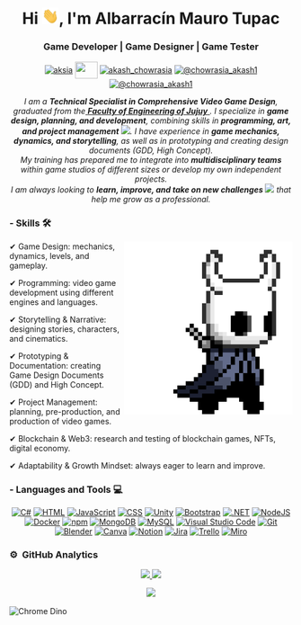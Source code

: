 <h1 align="center">Hi <img src="https://raw.githubusercontent.com/ABSphreak/ABSphreak/master/gifs/Hi.gif" width="30px">, I'm Albarracín Mauro Tupac</h1>
<h3 align="center">Game Developer | Game Designer | Game Tester </h3>


<p align="center">
<a href="https://www.linkedin.com/in/mauro-albarracin-tutita/" target="blank"><img align="center" src="https://cdn.jsdelivr.net/npm/simple-icons@3.0.1/icons/linkedin.svg" alt="aksia" height="30" width="40" /></a>
<a href ="https://tutita.itch.io/"><img align="center" src="https://simpleicons.org/icons/itchdotio.svg" height="30" width="40" /></a>
<a href="https://x.com/t_tutita" target="blank"><img align="center" src="https://cdn.jsdelivr.net/npm/simple-icons@3.0.1/icons/twitter.svg" alt="akash_chowrasia" height="30" width="40" /></a>
<a href="https://www.instagram.com/tutita.tupac" target="blank"><img align="center" src="https://cdn.jsdelivr.net/npm/simple-icons@3.0.1/icons/instagram.svg" alt="@chowrasia_akash1" height="30" width="40" /></a>
<a href="mailto: mauro.tupac.a@gmail.com" target="blank"><img align="center" src="https://cdn.jsdelivr.net/npm/simple-icons@3.0.1/icons/gmail.svg" alt="@chowrasia_akash1" height="30" width="40" /></a>
</p>


<p align="center">
  <em>
    I am a <b>Technical Specialist in Comprehensive Video Game Design</b>, graduated from the<a href="https://www.fi.unju.edu.ar/"> <b> Faculty of Engineering of Jujuy</b> </a>. I specialize in <b>game design, planning,
    and development</b>, combining skills in <b>programming, art, and project management</b> <img src="https://media.giphy.com/media/WUlplcMpOCEmTGBtBW/giphy.gif" width="30">. I have experience
    in <b>game mechanics, dynamics, and storytelling</b>, as well as in prototyping and creating design documents (GDD, High Concept). <br>
    My training has prepared me to integrate into <b>multidisciplinary teams</b> within game studios of different sizes or develop my own independent projects. 
    <br>
    I am always looking to <b>learn, improve, and take on new challenges</b> <img src="https://github.com/TheDudeThatCode/TheDudeThatCode/blob/master/Assets/Developer.gif" width="30px"> that help me grow as a professional.
  </em> 
</p>


### - Skills 🛠
<div>
<img align="right" width=300px alt="Unicorn" src="https://raw.githubusercontent.com/TanZng/TanZng/master/assets/hollor_knight3.gif" />

<p align="center">

</p>

  ✔ Game Design: mechanics, dynamics, levels, and gameplay.
  
  ✔ Programming: video game development using different engines and languages.
  
  ✔ Storytelling & Narrative: designing stories, characters, and cinematics.
  
  ✔ Prototyping & Documentation: creating Game Design Documents (GDD) and High Concept.
  
  ✔ Project Management: planning, pre-production, and production of video games.
  
  ✔ Blockchain & Web3: research and testing of blockchain games, NFTs, digital economy.
  
  ✔ Adaptability & Growth Mindset: always eager to learn and improve.

 </div>


### - Languages and Tools 💻

<div align="center">
  
  [![C#](https://custom-icon-badges.demolab.com/badge/C%23-%238A2BE2.svg?logo=cshrp&logoColor=white)](#)
  [![HTML](https://img.shields.io/badge/HTML-%23E34F26.svg?logo=html5&logoColor=white)](#)
  [![JavaScript](https://img.shields.io/badge/JavaScript-F7DF1E?logo=javascript&logoColor=000)](#)
  [![CSS](https://img.shields.io/badge/CSS-1572B6?logo=css3&logoColor=fff)](#)
  [![Unity](https://img.shields.io/badge/Unity-%23000000.svg?logo=unity&logoColor=white)](#)
	[![Bootstrap](https://img.shields.io/badge/Bootstrap-7952B3?logo=bootstrap&logoColor=fff)](#) 
  [![.NET](https://img.shields.io/badge/.NET-512BD4?logo=dotnet&logoColor=fff)](#)
  [![NodeJS](https://img.shields.io/badge/Node.js-6DA55F?logo=node.js&logoColor=white)](#)
  [![Docker](https://img.shields.io/badge/Docker-2496ED?logo=docker&logoColor=fff)](#)
  [![npm](https://img.shields.io/badge/npm-CB3837?logo=npm&logoColor=fff)](#)
  [![MongoDB](https://img.shields.io/badge/MongoDB-%234ea94b.svg?logo=mongodb&logoColor=white)](#)
  [![MySQL](https://img.shields.io/badge/MySQL-4479A1?logo=mysql&logoColor=fff)](#)
  [![Visual Studio Code](https://custom-icon-badges.demolab.com/badge/Visual%20Studio%20Code-0078d7.svg?logo=vsc&logoColor=white)](#)
  [![Git](https://img.shields.io/badge/Git-F05032?logo=git&logoColor=fff)](#)
  [![Blender](https://img.shields.io/badge/Blender-%23F5792A.svg?logo=blender&logoColor=white)](#)
  [![Canva](https://img.shields.io/badge/Canva-%2300C4CC.svg?&logo=Canva&logoColor=white)](#)
  [![Notion](https://img.shields.io/badge/Notion-000?logo=notion&logoColor=fff)](#)
  [![Jira](https://img.shields.io/badge/Jira-0052CC?logo=jira&logoColor=fff)](#)
  [![Trello](https://img.shields.io/badge/Trello-0052CC?logo=trello&logoColor=fff)](#)
  [![Miro](https://img.shields.io/badge/Miro-050038?logo=miro&logoColor=fff)](#)  
  
</div>

### ⚙️ &nbsp;GitHub Analytics

<p align="center">
  <a href="https://github.com/Tutita-Dev">
    <img height="180em" src="https://github-readme-stats-eight-theta.vercel.app/api?username=Tutita-Dev&show_icons=true&theme=algolia&include_all_commits=true&count_private=true"/>
  </a>
  <a href="https://github.com/Adityakanoi2001">
    <img height="180em" src="https://github-readme-stats-eight-theta.vercel.app/api/top-langs/?username=Tutita-Dev&layout=compact&langs_count=8&theme=algolia"/>
  </a>
</p>

<p align="center">
  <img height="180em" src="https://github-readme-streak-stats.herokuapp.com/?user=Tutita-Dev&theme=radical&hide_border=true"/>
</p>

![Chrome Dino](https://mir-s3-cdn-cf.behance.net/project_modules/max_1200/4ff07986208593.5d9a654e92f36.gif)

